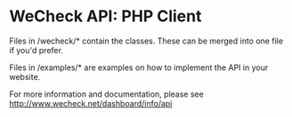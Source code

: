 WeCheck API: PHP Client
===============

Files in /wecheck/* contain the classes. These can be merged into one file if you'd prefer.

Files in /examples/* are examples on how to implement the API in your website.

For more information and documentation, please see http://www.wecheck.net/dashboard/info/api
